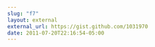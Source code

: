 ```yaml
---
slug: "f7"
layout: external
external_url: https://gist.github.com/1031970
date: 2011-07-20T22:16:54-05:00
---
```

